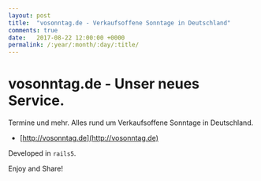 ```yaml
---
layout: post
title:  "vosonntag.de - Verkaufsoffene Sonntage in Deutschland"
comments: true
date:   2017-08-22 12:00:00 +0000
permalink: /:year/:month/:day/:title/
---
```


# vosonntag.de - Unser neues Service.

Termine und mehr. Alles rund um Verkaufsoffene Sonntage in Deutschland.

* [http://vosonntag.de](http://vosonntag.de)

Developed in `rails5`.

Enjoy and Share!
